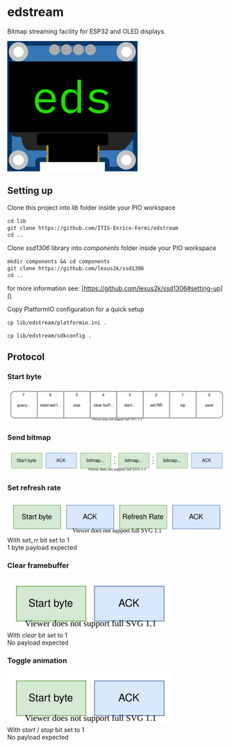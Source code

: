 # edstream
Bitmap streaming facility for ESP32 and OLED displays.

![Edstream logo](diagrams/eds_logo_scaled_down.png)

## Setting up

Clone this project into _lib_ folder inside your PIO workspace
```
cd lib
git clone https://github.com/ITIS-Enrico-Fermi/edstream
cd ..
```

Clone _ssd1306_ library into _components_ folder inside your PIO workspace
```
mkdir components && cd components
git clone https://github.com/lexus2k/ssd1306
cd ..
```
for more information see: [https://github.com/lexus2k/ssd1306#setting-up]()

Copy PlatformIO configuration for a quick setup
```
cp lib/edstream/platformio.ini .
```

```
cp lib/edstream/sdkconfig .
```

## Protocol

### Start byte
![Start byte](diagrams/Protocol.svg)

### Send bitmap
![Send bitmap](diagrams/SendBitmap.svg)

### Set refresh rate
![Set refresh rate](diagrams/SetRefreshRate.svg)
<br> With _set_rr_ bit set to 1
<br> 1 byte payload expected

### Clear framebuffer
![Cleare framebuffer](diagrams/Clear.svg)
<br> With _clear_ bit set to 1
<br> No payload expected

### Toggle animation
![Start animation](diagrams/Start.svg)
<br> With _start_ / _stop_ bit set to 1
<br> No payload expected

